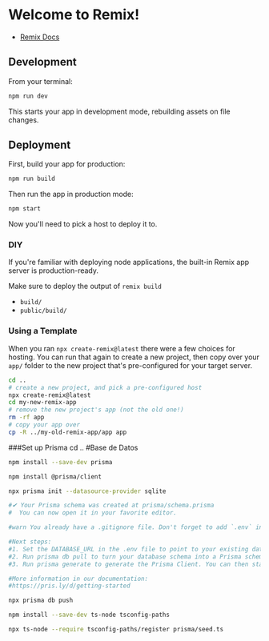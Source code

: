 # Welcome to Remix!

- [Remix Docs](https://remix.run/docs)

## Development

From your terminal:

```sh
npm run dev
```

This starts your app in development mode, rebuilding assets on file changes.

## Deployment

First, build your app for production:

```sh
npm run build
```

Then run the app in production mode:

```sh
npm start
```

Now you'll need to pick a host to deploy it to.

### DIY

If you're familiar with deploying node applications, the built-in Remix app server is production-ready.

Make sure to deploy the output of `remix build`

- `build/`
- `public/build/`

### Using a Template

When you ran `npx create-remix@latest` there were a few choices for hosting. You can run that again to create a new project, then copy over your `app/` folder to the new project that's pre-configured for your target server.

```sh
cd ..
# create a new project, and pick a pre-configured host
npx create-remix@latest
cd my-new-remix-app
# remove the new project's app (not the old one!)
rm -rf app
# copy your app over
cp -R ../my-old-remix-app/app app
```


###Set up Prisma
cd ..
#Base de Datos

```sh 
npm install --save-dev prisma
```
```sh 
npm install @prisma/client 
```

```sh 
npx prisma init --datasource-provider sqlite
```

```sh
#✔ Your Prisma schema was created at prisma/schema.prisma
#  You can now open it in your favorite editor.

#warn You already have a .gitignore file. Don't forget to add `.env` in it to not commit any private information.

#Next steps:
#1. Set the DATABASE_URL in the .env file to point to your existing database. If your database has no tables yet, read #https://pris.ly/d/getting-started
#2. Run prisma db pull to turn your database schema into a Prisma schema.
#3. Run prisma generate to generate the Prisma Client. You can then start querying your database.

#More information in our documentation:
#https://pris.ly/d/getting-started
```
```sh
npx prisma db push
```
```sh
npm install --save-dev ts-node tsconfig-paths
```
```sh
npx ts-node --require tsconfig-paths/register prisma/seed.ts
```

